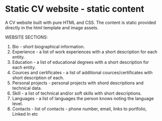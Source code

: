 # Static CV website - static content
A CV website built with pure HTML and CSS. The content is static provided directly in the html template and image assets.

WEBSITE SECTIONS:
1. Bio - short biographical information.
2. Experience - a list of work experiences with a short description for each entity.
3. Education - a list of educational degrees with a short description for each entity.
4. Cources and certificates - a list of additional cources/certificates with short description of each.
5. Personal projects - personal projects with shord descriptions and technical data. 
6. Skill - a list of technical and/or soft skills with short descriptions.
7. Languages - a list of languages the person knows noting the language level.
8. Contacts - list of contacts - phone number, email, links to portfolio, Linked In etc